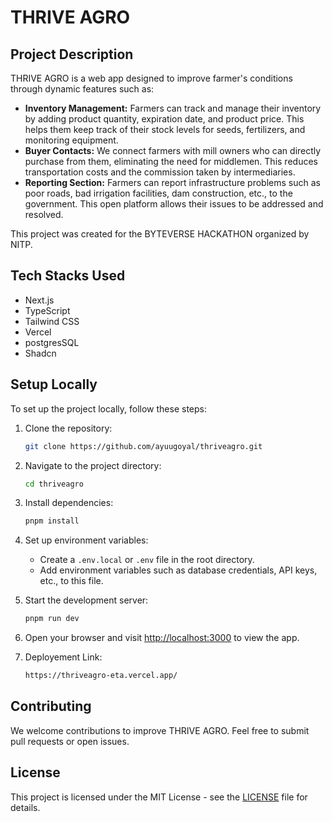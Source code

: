 # THRIVE AGRO

## Project Description

THRIVE AGRO is a web app designed to improve farmer's conditions through dynamic features such as:

- **Inventory Management:** Farmers can track and manage their inventory by adding product quantity, expiration date, and product price. This helps them keep track of their stock levels for seeds, fertilizers, and monitoring equipment.
- **Buyer Contacts:** We connect farmers with mill owners who can directly purchase from them, eliminating the need for middlemen. This reduces transportation costs and the commission taken by intermediaries.
- **Reporting Section:** Farmers can report infrastructure problems such as poor roads, bad irrigation facilities, dam construction, etc., to the government. This open platform allows their issues to be addressed and resolved.

This project was created for the BYTEVERSE HACKATHON organized by NITP.

## Tech Stacks Used

- Next.js
- TypeScript
- Tailwind CSS
- Vercel
- postgresSQL
- Shadcn

## Setup Locally

To set up the project locally, follow these steps:

1. Clone the repository:

   ```bash
   git clone https://github.com/ayuugoyal/thriveagro.git
   ```

2. Navigate to the project directory:

   ```bash
   cd thriveagro
   ```

3. Install dependencies:

   ```bash
   pnpm install
   ```

4. Set up environment variables:

   - Create a `.env.local` or `.env` file in the root directory.
   - Add environment variables such as database credentials, API keys, etc., to this file.

5. Start the development server:

   ```bash
   pnpm run dev
   ```

6. Open your browser and visit [http://localhost:3000](http://localhost:3000) to view the app.

7. Deployement Link:
   ```bash
   https://thriveagro-eta.vercel.app/
   ```

## Contributing

We welcome contributions to improve THRIVE AGRO. Feel free to submit pull requests or open issues.

## License

This project is licensed under the MIT License - see the [LICENSE](LICENSE) file for details.
